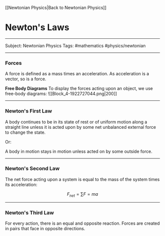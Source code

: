 [[Newtonian Physics|Back to Newtonian Physics]]
# Newton's Laws

---

Subject: Newtonian Physics 
Tags: #mathematics #physics/newtonian 

---

### Forces

A force is defined as a mass times an acceleration.
As acceleration is a vector, so is a force.

**Free Body Diagrams**
To display the forces acting upon an object, we use free-body diagrams:
![[Block_4-1922727044.png|200]]

---

### Newton's First Law

A body continues to be in its state of rest or of uniform motion along a straight line unless it is acted upon by some net unbalanced external force to change the state.

Or:

A body in motion stays in motion unless acted on by some outside force.

---

### Newton's Second Law

The net force acting upon a system is equal to the mass of the system times its acceleration:

$$F_{net}=\sum F  = ma$$

---

### Newton's Third Law

For every action, there is an equal and opposite reaction.
Forces are created in pairs that face in opposite directions.